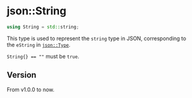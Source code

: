 # **json::String**

```cpp
using String = std::string;
```

This type is used to represent the `string` type in JSON, corresponding to the `eString` in [`json::Type`](../Type.md).

`String{} == ""` must be `true`.

## Version

From v1.0.0 to now.

